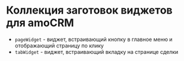 # Коллекция заготовок виджетов для amoCRM
* `pageWidget` - виджет, встраивающий кнопку в главное меню и отображающий страницу по клику
* `tabWidget` - виджет, встраивающий вкладку на странице сделки
